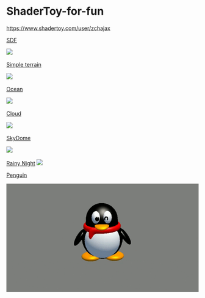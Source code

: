 # ShaderToy-for-fun

<https://www.shadertoy.com/user/zchajax>

[SDF](https://www.shadertoy.com/view/WdlyWX)

![](https://github.com/zchajax/ShaderToy-for-fun/blob/master/Screenshots/sdf.gif)

[Simple terrain](https://www.shadertoy.com/view/3dXcW2)

![](https://github.com/zchajax/ShaderToy-for-fun/blob/master/Screenshots/simple_terrain.gif)

[Ocean](https://www.shadertoy.com/view/ts2yzW)

![](https://github.com/zchajax/ShaderToy-for-fun/blob/master/Screenshots/ocean.gif)

[Cloud](https://www.shadertoy.com/view/3sfyDs)

![](https://github.com/zchajax/ShaderToy-for-fun/blob/master/Screenshots/cloud.gif)

[SkyDome](https://www.shadertoy.com/view/wslyWs)

![](https://github.com/zchajax/ShaderToy-for-fun/blob/master/Screenshots/skydome.gif)

[Rainy Night](https://www.shadertoy.com/view/td2yRD)
![](https://github.com/zchajax/ShaderToy-for-fun/blob/master/Screenshots/rainy.gif)

[Penguin](https://www.shadertoy.com/view/tstfRN)

![](https://github.com/zchajax/ShaderToy-for-fun/blob/master/Screenshots/Penguin.gif)
